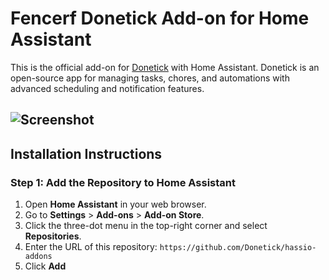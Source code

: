# Fencerf Donetick Add-on for Home Assistant

This is the official add-on for [Donetick](https://github.com/donetick/donetick) with Home Assistant. Donetick is an open-source app for managing tasks, chores, and automations with advanced scheduling and notification features.

![Screenshot](donetick/screenshot.png)
---

## Installation Instructions

### Step 1: Add the Repository to Home Assistant

1. Open **Home Assistant** in your web browser.
2. Go to **Settings** > **Add-ons** > **Add-on Store**.
3. Click the three-dot menu in the top-right corner and select **Repositories**.
4. Enter the URL of this repository:
`https://github.com/Donetick/hassio-addons`
5. Click **Add** 
<!--

Notes to developers after forking or using the github template feature:
- While developing comment out the 'image' key from 'example/config.yaml' to make the supervisor build the addon
  - Remember to put this back when pushing up your changes.
- When you merge to the 'main' branch of your repository a new build will be triggered.
  - Make sure you adjust the 'version' key in 'example/config.yaml' when you do that.
  - Make sure you update 'example/CHANGELOG.md' when you do that.
  - The first time this runs you might need to adjust the image configuration on github container registry to make it public
  - You may also need to adjust the github Actions configuration (Settings > Actions > General > Workflow > Read & Write)
- Adjust the 'image' key in 'example/config.yaml' so it points to your username instead of 'home-assistant'.
  - This is where the build images will be published to.
- Rename the example directory.
  - The 'slug' key in 'example/config.yaml' should match the directory name.
- Adjust all keys/url's that points to 'home-assistant' to now point to your user/fork.
- Share your repository on the forums https://community.home-assistant.io/c/projects/9
- Do awesome stuff!
 -->

[aarch64-shield]: https://img.shields.io/badge/aarch64-yes-green.svg
[amd64-shield]: https://img.shields.io/badge/amd64-yes-green.svg
[armhf-shield]: https://img.shields.io/badge/armhf-yes-green.svg
[armv7-shield]: https://img.shields.io/badge/armv7-yes-green.svg
[i386-shield]: https://img.shields.io/badge/i386-yes-green.svg
